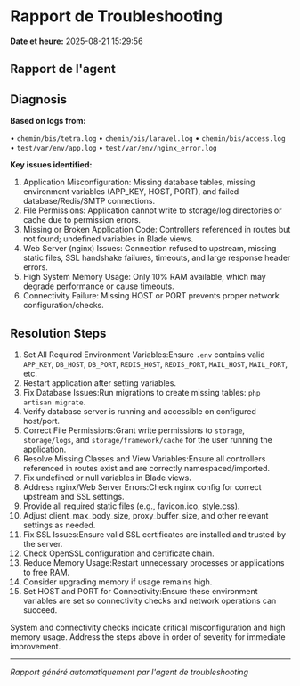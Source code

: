 # Rapport de Troubleshooting

**Date et heure:** 2025-08-21 15:29:56

## Rapport de l'agent

## Diagnosis

**Based on logs from:**

• `chemin/bis/tetra.log`
• `chemin/bis/laravel.log`
• `chemin/bis/access.log`
• `test/var/env/app.log`
• `test/var/env/nginx_error.log`

**Key issues identified:**

1. Application Misconfiguration: Missing database tables, missing environment variables (APP_KEY, HOST, PORT), and failed database/Redis/SMTP connections.
2. File Permissions: Application cannot write to storage/log directories or cache due to permission errors.
3. Missing or Broken Application Code: Controllers referenced in routes but not found; undefined variables in Blade views.
4. Web Server (nginx) Issues: Connection refused to upstream, missing static files, SSL handshake failures, timeouts, and large response header errors.
5. High System Memory Usage: Only 10% RAM available, which may degrade performance or cause timeouts.
6. Connectivity Failure: Missing HOST or PORT prevents proper network configuration/checks.

## Resolution Steps

1. Set All Required Environment Variables:Ensure `.env` contains valid `APP_KEY`, `DB_HOST`, `DB_PORT`, `REDIS_HOST`, `REDIS_PORT`, `MAIL_HOST`, `MAIL_PORT`, etc.
2. Restart application after setting variables.
3. Fix Database Issues:Run migrations to create missing tables: `php artisan migrate`.
4. Verify database server is running and accessible on configured host/port.
5. Correct File Permissions:Grant write permissions to `storage`, `storage/logs`, and `storage/framework/cache` for the user running the application.
6. Resolve Missing Classes and View Variables:Ensure all controllers referenced in routes exist and are correctly namespaced/imported.
7. Fix undefined or null variables in Blade views.
8. Address nginx/Web Server Errors:Check nginx config for correct upstream and SSL settings.
9. Provide all required static files (e.g., favicon.ico, style.css).
10. Adjust client_max_body_size, proxy_buffer_size, and other relevant settings as needed.
11. Fix SSL Issues:Ensure valid SSL certificates are installed and trusted by the server.
12. Check OpenSSL configuration and certificate chain.
13. Reduce Memory Usage:Restart unnecessary processes or applications to free RAM.
14. Consider upgrading memory if usage remains high.
15. Set HOST and PORT for Connectivity:Ensure these environment variables are set so connectivity checks and network operations can succeed.

System and connectivity checks indicate critical misconfiguration and high memory usage. Address the steps above in order of severity for immediate improvement.

---
*Rapport généré automatiquement par l'agent de troubleshooting*
